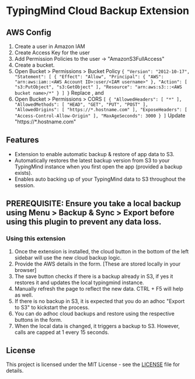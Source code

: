 # TypingMind Cloud Backup Extension

## AWS Config
1. Create a user in Amazon IAM
2. Create Access Key for the user
3. Add Permission Policies to the user -> "AmazonS3FullAccess"
3. Create a bucket.
4. Open Bucket > Permissions > Bucket Policy
``
{
    "Version": "2012-10-17",
    "Statement": [
        {
            "Effect": "Allow",
            "Principal": {
                "AWS": "arn:aws:iam::<AWS Account ID>:user/<IAM username>"
            },
            "Action": [
                "s3:PutObject",
                "s3:GetObject"
            ],
            "Resource": "arn:aws:s3:::<AWS bucket name>/*"
        }
    ]
}
``
Replace <AWS Account ID>, <IAM username> and <AWS bucket name>
5. Open Bucket > Permissions > CORS
``
[
    {
        "AllowedHeaders": [
            "*"
        ],
        "AllowedMethods": [
            "HEAD",
            "GET",
            "PUT",
            "POST"
        ],
        "AllowedOrigins": [
            "https://*.hostname.com"
        ],
        "ExposeHeaders": [
            "Access-Control-Allow-Origin"
        ],
        "MaxAgeSeconds": 3000
    }
]
``
Update "https://*.hostname.com"

## Features
- Extension to enable automatic backup & restore of app data to S3.
- Automatically restores the latest backup version from S3 to your TypingMind instance when you first open the app (provided a backup exists).
- Enables auto backing up of your TypingMind data to S3 throughout the session.

## PREREQUISITE: Ensure you take a local backup using Menu > Backup & Sync > Export before using this plugin to prevent any data loss.
  
### Using this extension
1. Once the extension is installed, the cloud button in the bottom of the left sidebar will use the new cloud backup logic.
2. Provide the AWS details in the form. [These are stored locally in your browser]
3. The save button checks if there is a backup already in S3, if yes it restores it and updates the local typingmind instance.
4. Manually refresh the page to reflect the new data. CTRL + F5 will help as well.
4. If there is no backup in S3, it is expected that you do an adhoc "Export to S3" to kickstart the process.
3. You can do adhoc cloud backups and restore using the respective buttons in the form.
4. When the local data is changed, it triggers a backup to S3. However, calls are capped at 1 every 15 seconds.

## License
This project is licensed under the MIT License - see the [LICENSE](LICENSE) file for details.
